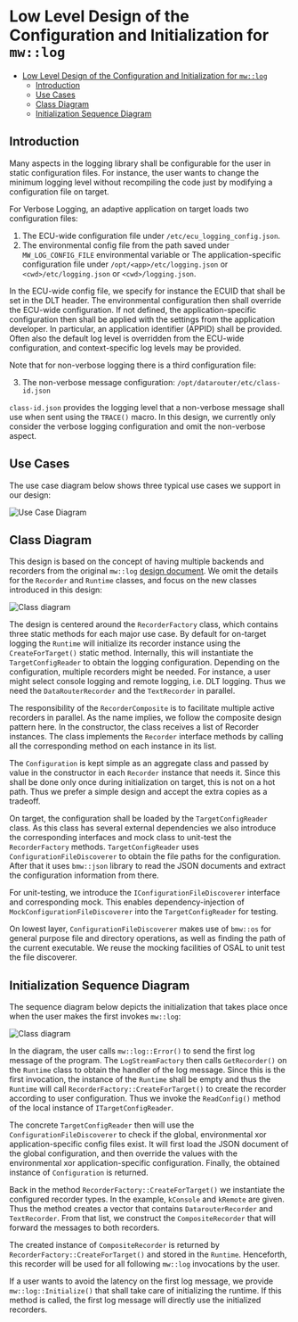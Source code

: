 <!--- 
*******************************************************************************>
Copyright (c) 2024 Contributors to the Eclipse Foundation
See the NOTICE file(s) distributed with this work for additional
information regarding copyright ownership.
This program and the accompanying materials are made available under the
terms of the Apache License Version 2.0 which is available at
https://www.apache.org/licenses/LICENSE-2.0
SPDX-License-Identifier: Apache-2.0 #
*******************************************************************************
 ---> 



# Low Level Design of the Configuration and Initialization for `mw::log`

- [Low Level Design of the Configuration and Initialization for `mw::log`](#low-level-design-of-the-configuration-and-initialization-for-mwlog)
  - [Introduction](#introduction)
  - [Use Cases](#use-cases)
  - [Class Diagram](#class-diagram)
  - [Initialization Sequence Diagram](#initialization-sequence-diagram)

## Introduction

Many aspects in the logging library shall be configurable for the user in static
configuration files. For instance, the user wants to change the minimum logging
level without recompiling the code just by modifying a configuration file on
target.

For Verbose Logging, an adaptive application on target loads two configuration files:

1. The ECU-wide configuration file under `/etc/ecu_logging_config.json`.
2. The environmental config file from the path saved under `MW_LOG_CONFIG_FILE` environmental variable
      or
   The application-specific configuration file under `/opt/<app>/etc/logging.json` or `<cwd>/etc/logging.json` or `<cwd>/logging.json`.

In the ECU-wide config file, we specify for instance the ECUID that shall be set
in the DLT header. The environmental configuration then shall override the ECU-wide configuration.
If not defined, the application-specific configuration then shall be applied with the settings
from the application developer. In particular, an application identifier (APPID) shall be provided.
Often also the default log level is overridden from the ECU-wide configuration, and
context-specific log levels may be provided.

Note that for non-verbose logging there is a third configuration file:

3. The non-verbose message configuration: `/opt/datarouter/etc/class-id.json`

`class-id.json` provides the logging level that a non-verbose message shall use
when sent using the `TRACE()` macro. In this design, we currently only consider
the verbose logging configuration and omit the non-verbose aspect.

## Use Cases

The use case diagram below shows three typical use cases we support in our design:

![Use Case Diagram](/swh/ddad_platform/aas/mw/log/design/configuration_use_cases.uxf?ref=a943a898650ec31fc9c7f95961164c09cc84fe95)

## Class Diagram

This design is based on the concept of having multiple backends and recorders
from the original `mw::log` [design document](README.md). We omit the details
for the `Recorder` and `Runtime` classes, and focus on the new classes
introduced in this design:

![Class diagram](/swh/ddad_platform/aas/mw/log/design/configuration_static.uxf?ref=a0f7d7e092a6d561d0c889a2faf752acc969f474)

The design is centered around the `RecorderFactory` class, which contains three
static methods for each major use case. By default for on-target logging the
`Runtime` will initialize its recorder instance using the `CreateForTarget()`
static method. Internally, this will instantiate the `TargetConfigReader` to
obtain the logging configuration. Depending on the configuration, multiple
recorders might be needed. For instance, a user might select console logging and
remote logging, i.e. DLT logging. Thus we need the `DataRouterRecorder` and the
`TextRecorder` in parallel.

The responsibility of the `RecorderComposite` is to facilitate multiple active
recorders in parallel. As the name implies, we follow the composite design
pattern here. In the constructor, the class receives a list of Recorder
instances. The class implements the `Recorder` interface methods by calling all
the corresponding method on each instance in its list.

The `Configuration` is kept simple as an aggregate class and passed by value in
the constructor in each `Recorder` instance that needs it. Since this shall be
done only once during initialization on target, this is not on a hot path. Thus
we prefer a simple design and accept the extra copies as a tradeoff.

On target, the configuration shall be loaded by the `TargetConfigReader` class.
As this class has several external dependencies we also introduce the
corresponding interfaces and mock class to unit-test the `RecorderFactory`
methods. `TargetConfigReader` uses `ConfigurationFileDiscoverer` to obtain the
file paths for the configuration. After that it uses `bmw::json` library to read
the JSON documents and extract the configuration information from there.

For unit-testing, we introduce the `IConfigurationFileDiscoverer` interface and
corresponding mock. This enables dependency-injection of
`MockConfigurationFileDiscoverer` into the `TargetConfigReader` for testing.

On lowest layer, `ConfigurationFileDiscoverer` makes use of `bmw::os` for
general purpose file and directory operations, as well as finding the path of
the current executable. We reuse the mocking facilities of OSAL to unit test the
file discoverer.

## Initialization Sequence Diagram

The sequence diagram below depicts the initialization that takes place once when
the user makes the first invokes `mw::log`:

![Class diagram](/swh/ddad_platform/aas/mw/log/design/configuration_sequence.uxf?ref=a0f7d7e092a6d561d0c889a2faf752acc969f474)

In the diagram, the user calls `mw::log::Error()` to send the first log message
of the program. The `LogStreamFactory` then calls `GetRecorder()` on the
`Runtime` class to obtain the handler of the log message. Since this is the
first invocation, the instance of the `Runtime` shall be empty and thus the
`Runtime` will call `RecorderFactory::CreateForTarget()` to create the recorder
according to user configuration. Thus we invoke the `ReadConfig()` method of the
local instance of `ITargetConfigReader`.

The concrete `TargetConfigReader` then will use the
`ConfigurationFileDiscoverer` to check if the global, environmental xor application-specific
config files exist. It will first load the JSON document of the global
configuration, and then override the values with the environmental xor application-specific
configuration. Finally, the obtained instance of `Configuration` is returned.

Back in the method `RecorderFactory::CreateForTarget()` we instantiate the
configured recorder types. In the example, `kConsole` and `kRemote` are given.
Thus the method creates a vector that contains `DatarouterRecorder` and
`TextRecorder`. From that list, we construct the `CompositeRecorder` that
will forward the messages to both recorders.

The created instance of `CompositeRecorder` is returned by
`RecorderFactory::CreateForTarget()` and stored in the `Runtime`. Henceforth,
this recorder will be used for all following `mw::log` invocations by the user.

If a user wants to avoid the latency on the first log message, we provide
`mw::log::Initialize()` that shall take care of initializing the runtime. If
this method is called, the first log message will directly use the initialized
recorders.
